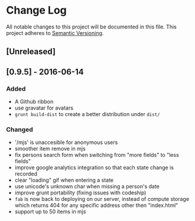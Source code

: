 # Change Log
All notable changes to this project will be documented in this file.
This project adheres to [Semantic Versioning](http://semver.org/).

## [Unreleased]

## [0.9.5] - 2016-06-14
### Added
- A Github ribbon
- use gravatar for avatars
- `grunt build-dist` to create a better distribution under `dist/`

### Changed
- '/mjs' is unaccesible for anonymous users
- smoother item remove in mjs
- fix persons search form when switching from "more fields" to "less fields"
- improve google analytics integration so that each state change is recorded
- clear "loading" gif when entering a state
- use unicode's unknown char when missing a person's date
- improve grunt portability (fixing issues with codeship)
- `fab` is now back to deploying on our server, instead of compute storage which
returns 404 for any specific address other then "index.html"
- support up to 50 items in mjs
